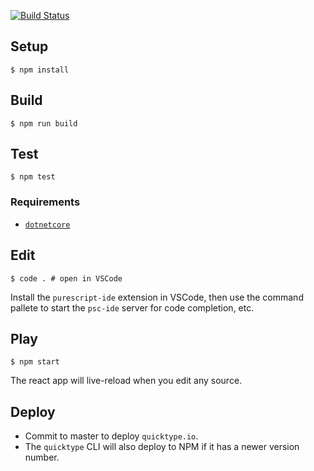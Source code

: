 [![Build Status](https://travis-ci.com/dvdsgl/quicktype.svg?token=PSTj9tVyM1RDRiZ17Sgd&branch=master)](https://travis-ci.com/dvdsgl/quicktype)

## Setup

```shell
$ npm install
```

## Build

```shell
$ npm run build
```

## Test

```shell
$ npm test
```

### Requirements

* [`dotnetcore`](https://www.microsoft.com/net/core#macos)

## Edit

```shell
$ code . # open in VSCode
```

Install the `purescript-ide` extension in VSCode, then use the command pallete to start the `psc-ide` server for code completion, etc.

## Play

```shell
$ npm start
```

The react app will live-reload when you edit any source.

## Deploy

* Commit to master to deploy `quicktype.io`.
* The `quicktype` CLI will also deploy to NPM if it has a newer version number.